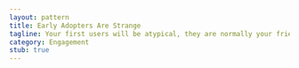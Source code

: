 ```yaml
---
layout: pattern
title: Early Adopters Are Strange
tagline: Your first users will be atypical, they are normally your friends and experts - so don't take them as representative for all users. 
category: Engagement
stub: true
---
```


